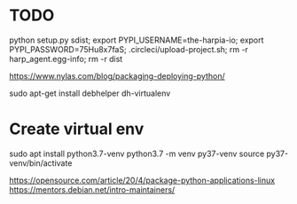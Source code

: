# TODO
python setup.py sdist; export PYPI_USERNAME=the-harpia-io; export PYPI_PASSWORD=75Hu8x7faS; .circleci/upload-project.sh;  rm -r harp_agent.egg-info; rm -r dist

https://www.nylas.com/blog/packaging-deploying-python/

sudo apt-get install debhelper dh-virtualenv

# Create virtual env
sudo apt install python3.7-venv
python3.7 -m venv py37-venv
source py37-venv/bin/activate

https://opensource.com/article/20/4/package-python-applications-linux
https://mentors.debian.net/intro-maintainers/